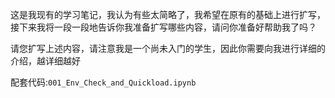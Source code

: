 这是我现有的学习笔记，我认为有些太简略了，我希望在原有的基础上进行扩写，接下来我将一段一段地告诉你我准备扩写哪些内容，请问你准备好帮助我了吗？ 






请您扩写上述内容，请注意我是一个尚未入门的学生，因此你需要向我进行详细的介绍，越详细越好





配套代码:`001_Env_Check_and_Quickload.ipynb`
